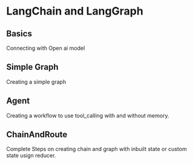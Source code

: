 # LangChain and LangGraph

## Basics
Connecting with Open ai model

## Simple Graph
Creating a simple graph

## Agent
Creating a workflow to use tool_calling with and without memory.

## ChainAndRoute
Complete Steps on creating chain and graph with inbuilt state or custom state usign reducer.